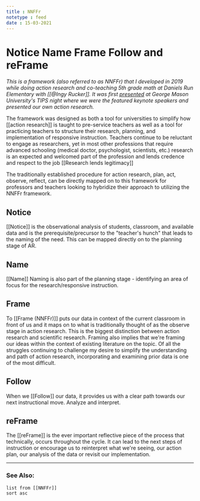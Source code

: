 ```yaml
---
title : NNFFr
notetype : feed
date : 15-03-2021
---
```

# Notice Name Frame Follow and reFrame

_This is a framework (also referred to as NNFFr) that I developed in 2019 while doing action research and co-teaching 5th grade math at Daniels Run Elementary with [[@Ingy Rucker]]. It was first [presented](https://prezi.com/view/RyFpGYA7ijbgUyLsE8O6/) at George Mason University's TIPS night where we were the featured keynote speakers and presented our own action research._

The framework was designed as both a tool for universities to simplify how [[action research]] is taught to pre-service teachers as well as  a tool for practicing teachers to structure their research, planning, and implementation of responsive instruction. Teachers continue to be reluctant to engage as researchers, yet in most other professions that require advanced schooling (medical doctor, psychologist, scientists, etc.) research is an expected and welcomed part of the profession and lends credence and respect to the job [[Research lends legitimacy]]

The traditionally established procedure for action research, plan, act, observe, reflect, can be directly mapped on to this framework for professors and teachers looking to hybridize their approach to utilizing the NNFFr framework.

## Notice

[[Notice]] is the observational analysis of students, classroom, and available data and is the prerequisite/precursor to the "teacher's hunch" that leads to the naming of the need. This can be mapped directly on to the planning stage of AR.


## Name

[[Name]] Naming is also part of the planning stage - identifying an area of focus for the research/responsive instruction.


## Frame

To [[Frame (NNFFr)]] puts our data in context of the current classroom in front of us and it maps on to what is traditionally thought of as the observe stage in action research. This is the biggest distinction between action research and scientific research. Framing also implies that we're framing our ideas within the context of existing literature on the topic. Of all the struggles continuing to challenge my desire to simplify the understanding and path of action research, incorporating and examining prior data is one of the most difficult.


## Follow

When we [[Follow]] our data, it provides us with a clear path towards our next instructional move. Analyze and interpret.


## reFrame

The [[reFrame]] is the ever important reflective piece of the process that technically, occurs throughout the cycle. It can lead to the next steps of instruction or encourage us to reinterpret what we're seeing, our action plan, our analysis of the data or revisit our implementation.

---
### See Also:
```dataview
list from [[NNFFr]]
sort asc
```